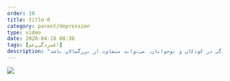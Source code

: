```yaml
---
order: 10
title: title-0
category: parent/depression
type: video
date: 2020-04-18 08:30
tags: [افسردگی,غم]
description: "نشانه‌های افسردگی در کودکان و نوجوانان، می‌تواند متفاوت از بزرگسالان باشد"
---
```


[![](../../static/images/depression-parent-cover.webp)](../../static/videos/depression-parent.mp4)